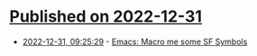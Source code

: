 # [Published on 2022-12-31](index.md)

* [2022-12-31, 09:25:29](https://lobste.rs/s/50jl7f/emacs_macro_me_some_sf_symbols) - [Emacs: Macro me some SF Symbols](https://xenodium.com/emacs-macro-me-some-sf-symbols/)
